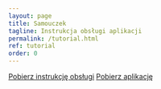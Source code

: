 ```yaml
---
layout: page
title: Samouczek
tagline: Instrukcja obsługi aplikacji
permalink: /tutorial.html
ref: tutorial
order: 0
---
```


<a href="{{ site.github.pdf_url }}" class="btnMail">Pobierz instrukcję obsługi</a>
<a href="/app-release.apk" class="btnDownload">Pobierz aplikację</a>

